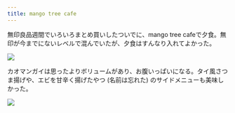 ```yaml
---
title: mango tree cafe
---
```


無印良品週間でいろいろまとめ買いしたついでに、mango tree cafeで夕食。無印が今までにないレベルで混んでいたが、夕食はすんなり入れてよかった。

![](https://photos.apkas.net/medium/202410/20241025-201537.webp)

カオマンガイは思ったよりボリュームがあり、お腹いっぱいになる。タイ風さつま揚げや、エビを甘辛く揚げたやつ (名前は忘れた) のサイドメニューも美味しかった。

![](https://photos.apkas.net/medium/202410/20241025-201757.webp)
